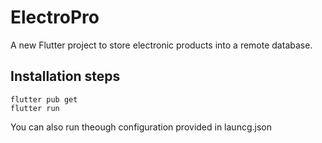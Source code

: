 # ElectroPro

A new Flutter project to store electronic products into a remote database.

## Installation steps
```shell
flutter pub get
flutter run
```
You can also run theough configuration provided in launcg.json
